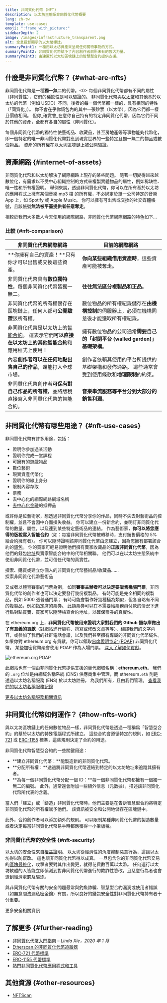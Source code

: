 ```yaml
---
title: 非同質化代幣 (NFT)
description: 以太坊生態系非同質化代幣概要
lang: zh-tw
template: use-cases
emoji: ":frame_with_picture:"
sidebarDepth: 2
image: /images/infrastructure_transparent.png
alt: 全息投影顯示的以太幣標誌。
summaryPoint1: 一種用以太坊資產來呈現任何獨特事物的方式。
summaryPoint2: 非同質化代幣賦予了內容創作者前所未有的強大力量。
summaryPoint3: 由建置於以太坊區塊鏈上的智慧型合約提供支援。
---
```


## 什麼是非同質化代幣？ {#what-are-nfts}

非同質化代幣是一種**獨一無二**的代幣。<0> 每個非同質化代幣都有不同的屬性（非同質性），它們的稀缺性是可以驗證的。 非同質化代幣與[以太幣](/glossary/#ether)和其他基於以太坊的代幣（例如 USDC）不同，後者的每一個代幣都一樣的，具有相同的特性（「同質化」）。 你不會在乎你錢包內的其中一張鈔票（以太幣），因為它們都一樣且價值相同。 但你_確實會_在意你自己持有的特定非同質化代幣，因為它們不同於其他的資產，全都有各自的屬性（非同質化）。

每個非同質化代幣的獨特性使藝術品、收藏品，甚至房地產等等事物能夠代幣化，即一個特定的唯一非同質化代幣對應到現實世界的一些特定且獨一無二的物品或數位物品。 資產的所有權在以太坊[區塊鏈](/glossary/#blockchain)上被公開驗證。

<YouTube id="Xdkkux6OxfM" />

## 資產網路 {#internet-of-assets}

非同質化代幣和以太坊解決了網際網路上現存的某些問題。 隨著一切變得越來越數位化，有需求以不受中心組織控制的方式來複製實體物品的屬性，例如稀缺性、唯一性和所有權證明。 舉例來說，透過非同質化代幣，你可以在所有基於以太坊的應用程式上擁有某個音樂 mp3 檔 的所有權，不必綁定於單一公司特定的音樂 App 上，如 Spotify 或 Apple Music。 你可以擁有可出售或交換的社交媒體帳號，且該帳號**無法被平臺提供者任意奪走**。

相較於我們大多數人今天使用的網際網路，非同質化代幣網際網路的特色如下...

### 比較 {#nft-comparison}

| 非同質化代幣網際網路                                                                        | 目前的網際網路                                            |
| --------------------------------------------------------------------------------- | -------------------------------------------------- |
| **你擁有自己的資產！**只有你才可以出售或交換這些資產。                                                     | **你向某些組織借用資產時**，這些資產可能被奪走。                         |
| 非同質化代幣具有**數位獨特性**，每個非同質化代幣皆獨一無二。                                                  | **往往無法區分複製品和正品**。                                  |
| 非同質化代幣的所有權儲存在區塊鏈上，任何人都可**公開驗證**該所有權。                                              | 數位物品的所有權紀錄儲存在**由機構控制**的伺服器上，必須在機構同意後才能獲取所有權紀錄。     |
| 非同質化代幣是以太坊上的[智能合約](/glossary/#smart-contract)。 這表示它們**可以直接在以太坊上的其他智能合約**和應用程式上使用！ | 擁有數位物品的公司通常**需要自己的「封閉平台 (walled garden)」基礎架構**。    |
| 內容**創作者可以在任何地點出售自己的作品**，還能打入全球市場。                                                 | 創作者依賴其使用的平台所提供的基礎架構和發佈通路。 這些通常會受到使用條款和**地理限制**的約束。 |
| 非同質化代幣創作者**可保有對自己作品的所有權**，並將版稅直接寫入非同質化代幣的智能合約。                                    | **音樂串流服務等平台分到大部分的銷售利潤**。                           |

## 非同質化代幣有哪些用途？ {#nft-use-cases}

非同質化代幣有許多用途，包括：

- 證明你參加過某活動
- 證明你完成一堂課程
- 可擁有的遊戲物品
- 數位藝術
- 現實資產代幣化
- 證明你的線上身分
- 限制內容存取
- 票務
- 去中心化的網際網路網域名稱
- [去中心化金融](/glossary/#defi)的抵押品

或許你是位藝術家，想透過非同質化代幣分享你的作品，同時不失去對藝術品的控制權，並且不會因中介而損失收益。 你可以建立一份新合約，並明訂非同質化代幣的數量、屬性，以及連到某些特定藝術品的連結。 作為藝術家，**你可以將您應得的版稅寫入智能合約**（如：每當非同質化代幣被轉移時，支付銷售價格的 5% 給合約擁有者）。 你可以隨時證明該非同質化代幣由您建立，因為您擁有部署該合約的[錢包](/glossary/#wallet)。 你的買家可輕易證明他們擁有賣家收藏品的**正版非同質化代幣**，因為他們的錢包[地址](/glossary/#address)與賣家智能合約中的代幣相關聯。 他們可以在以太坊生態系統中使用非同質化代幣，並可信任代幣的真實性。

<InfoBanner shouldSpaceBetween emoji=":eyes:" mt="8">
  <div>探索、購買或建立你個人的非同質化代幣藝術品/收藏品……</div>
  <ButtonLink href="/dapps/?category=collectibles#explore">
    探索非同質化代幣藝術品
  </ButtonLink>
</InfoBanner>

又或者以體育賽事的門票為例， 如同**賽事主辦者可以決定要販售幾張門票**，非同質化代幣的創作者也可以決定要發行幾份複製品。 有時可能是完全相同的複製品，例如 5000 張普通門票； 有時可能會製作好幾種極為類似，但各自略有不同的複製品，例如指定席的票券。 此類票券可以在不需要給票務員付款的情況下進行點對點買賣，買家可以隨時檢查合約地址，以確保票券的真實性。

在 ethereum.org 上，**非同質化代幣被用來證明大家對我們的 Github 儲存庫做出了有意義的貢獻**（對網站進行編程、撰寫或修改文章等等）、翻譯我們的文字内容，或參加了我們的社群電話會議，以及我們甚至擁有專屬的非同質化代幣域名。 如果你對 ethereum.org 有貢獻，你可以領取[出席證明協定 (POAP)](/glossary/#poap) 非同質化代幣。 某些加密貨幣聚會使用 POAP 作為入場門票。 [深入了解如何貢獻](/contributing/#poap)。

![ethereum.org POAP](./poap.png)

此網站也有一個由非同質化代幣提供支援的替代網域名稱：**ethereum.eth**。 我們的 `.org` 位址是由網域名稱系統 (DNS) 供應商集中管理，而 ethereum`.eth` 則是透過以太坊名稱服務 (ENS) 於以太坊註冊， 為我們所有，且由我們管理。 [查看我們的以太坊名稱服務記錄](https://app.ens.domains/name/ethereum.eth)

[更多以太坊名稱服務相關資訊](https://app.ens.domains)

<Divider />

## 非同質化代幣如何運作？ {#how-nfts-work}

與以太坊區塊鏈上的任何數位物品一樣，非同質化代幣是透過一種稱爲「智慧型合約」的基於以太坊的特殊電腦程式所建立。 這些合約會遵循特定的規則，如 [ERC-721](/glossary/#erc-721) 或 [ERC-1155](/glossary/#erc-1155) 標準，這些規則決定了合約的用途。

非同質化代幣智慧型合約的一些關鍵用途：

- **建立非同質化代幣：**能製造新的非同質化代幣。
- **分配所有權：**透過將非同質化代幣連結到特定的以太坊地址來追蹤其擁有者。
- **為每一個非同質化代幣分配一個 ID：**每一個非同質化代幣都擁有一個獨一無二的編號。 此外，通常還會附加一些額外信息（元數據），描述該非同質化代幣所代表的含義。

當人們「建立」或「鑄造」非同質化代幣時，他們主要是在告訴智慧型合約將特定非同質化代幣的所有權賦予他們。 該資訊被安全和公開地儲存在區塊鏈中。

此外，合約創作者可以添加額外的規則。 可以限制某種非同質化代幣的製造數量或者決定每當非同質化代幣易手時都應獲得一小筆版稅。

### 非同質化代幣的安全性 {#nft-security}

以太坊的安全性來自[權益證明](/glossary/#pos)。 以太坊從經濟性的角度抑制惡意行為，這讓以太坊得以防竄改。 這也讓非同質化代幣得以成真。 一旦包含你的非同質化代幣交易的[區塊](/glossary/#block)[最終化](/glossary/#finality)，攻擊者要對其作出變更，就得花費數百萬以太幣。 任何運行以太坊軟體的人皆能立即偵測到對非同質化代幣進行的欺詐性篡改，且惡意行為者也會遭到經濟處罰及驅逐。

與非同質化代幣有關的安全問題最常與釣魚詐騙、智慧型合約漏洞或使用者錯誤（如無意間洩漏私密金鑰）有關，所以良好的錢包安全性對非同質化代幣持有者十分重要。

<ButtonLink href="/security/">
  更多安全相關資訊
</ButtonLink>

## 了解更多 {#further-reading}

- [非同質化代幣入門指南](https://linda.mirror.xyz/df649d61efb92c910464a4e74ae213c4cab150b9cbcc4b7fb6090fc77881a95d) – _Linda Xie，2020 年 1 月_
- [Etherscan 的非同質化代幣追蹤器](https://etherscan.io/nft-top-contracts)
- [ERC-721 代幣標準](/developers/docs/standards/tokens/erc-721/)
- [ERC-1155 代幣標準](/developers/docs/standards/tokens/erc-1155/)
- [熱門非同質化代幣應用程式和工具](https://www.ethereum-ecosystem.com/blockchains/ethereum/nfts)

## 其他資源 {#other-resources}

- [NFTScan](https://nftscan.com/)

<Divider />

<QuizWidget quizKey="nfts" />
